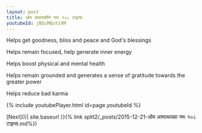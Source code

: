 ```yaml
---
layout: post
title: ओम सदामाशीने नमः १०८ टाइम्स
youtubeId: jBScMQuYzXM
---
```

 
 
Helps get goodness, bliss and peace and God's blessings
 
Helps remain focused, help generate inner energy 
 
Helps boost physical and mental health 
 
Helps remain grounded and generates a sense of gratitude towards the greater power 
 
Helps reduce bad karma
 
 
 
 


{% include youtubePlayer.html id=page.youtubeId %}
 
[Next]({{ site.baseurl }}{% link  split2/_posts/2015-12-21-ओम अश्वत्थख्या नमः १०८ टाइम्स.md%})
 
